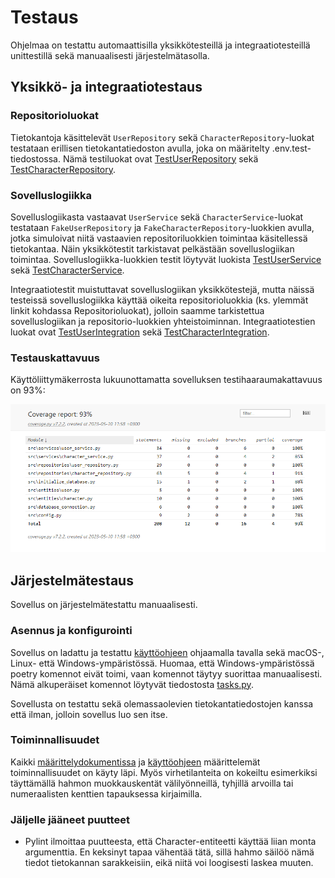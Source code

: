 # Testaus

Ohjelmaa on testattu automaattisilla yksikkötesteillä ja integraatiotesteillä unittestillä sekä manuaalisesti järjestelmätasolla.

## Yksikkö- ja integraatiotestaus

### Repositorioluokat

Tietokantoja käsittelevät `UserRepository` sekä `CharacterRepository`-luokat testataan erillisen tietokantatiedoston avulla, joka on määritelty .env.test-tiedostossa. Nämä testiluokat ovat [TestUserRepository](https://github.com/Regularmute/ot-harjoitustyo/blob/main/src/tests/repositories/user_repository_test.py) sekä [TestCharacterRepository](https://github.com/Regularmute/ot-harjoitustyo/blob/main/src/tests/repositories/character_repository_test.py).

### Sovelluslogiikka

Sovelluslogiikasta vastaavat `UserService` sekä `CharacterService`-luokat testataan `FakeUserRepository` ja `FakeCharacterRepository`-luokkien avulla, jotka simuloivat niitä vastaavien repositoriluokkien toimintaa käsitellessä tietokantaa. Näin yksikkötestit tarkistavat pelkästään sovelluslogiikan toimintaa. Sovelluslogiikka-luokkien testit löytyvät luokista [TestUserService](https://github.com/Regularmute/ot-harjoitustyo/blob/main/src/tests/services/user_service_test.py) sekä [TestCharacterService](https://github.com/Regularmute/ot-harjoitustyo/blob/main/src/tests/services/user_service_test.py).

Integraatiotestit muistuttavat sovelluslogiikan yksikkötestejä, mutta näissä testeissä sovelluslogiikka käyttää oikeita repositorioluokkia (ks. ylemmät linkit kohdassa Repositorioluokat), jolloin saamme tarkistettua sovelluslogiikan ja repositorio-luokkien yhteistoiminnan. Integraatiotestien luokat ovat [TestUserIntegration](https://github.com/Regularmute/ot-harjoitustyo/blob/main/src/tests/integration/user_integration_test.py) sekä [TestCharacterIntegration](https://github.com/Regularmute/ot-harjoitustyo/blob/main/src/tests/integration/character_integration_test.py).

### Testauskattavuus

Käyttöliittymäkerrosta lukuunottamatta sovelluksen testihaaraumakattavuus on 93%:

![](./kuvat/coveragereport1.PNG)

## Järjestelmätestaus

Sovellus on järjestelmätestattu manuaalisesti.

### Asennus ja konfigurointi

Sovellus on ladattu ja testattu [käyttöohjeen](https://github.com/Regularmute/ot-harjoitustyo/blob/main/dokumentaatio/kayttoohje.md) ohjaamalla tavalla sekä macOS-, Linux- että Windows-ympäristössä. Huomaa, että Windows-ympäristössä poetry komennot eivät toimi, vaan komennot täytyy suorittaa manuaalisesti. Nämä alkuperäiset komennot löytyvät tiedostosta [tasks.py](https://github.com/Regularmute/ot-harjoitustyo/blob/main/tasks.py).

Sovellusta on testattu sekä olemassaolevien tietokantatiedostojen kanssa että ilman, jolloin sovellus luo sen itse.

### Toiminnallisuudet

Kaikki [määrittelydokumentissa](https://github.com/Regularmute/ot-harjoitustyo/blob/main/dokumentaatio/vaatimusmaarittely.md) ja [käyttöohjeen](https://github.com/Regularmute/ot-harjoitustyo/blob/main/dokumentaatio/kayttoohje.md) määrittelemät toiminnallisuudet on käyty läpi. Myös virhetilanteita on kokeiltu esimerkiksi täyttämällä hahmon muokkauskentät välilyönneillä, tyhjillä arvoilla tai numeraalisten kenttien tapauksessa kirjaimilla.

### Jäljelle jääneet puutteet

* Pylint ilmoittaa puutteesta, että Character-entiteetti käyttää liian monta argumenttia. En keksinyt tapaa vähentää tätä, sillä hahmo säilöö nämä tiedot tietokannan sarakkeisiin, eikä niitä voi loogisesti laskea muuten.
